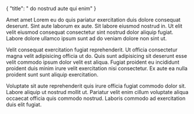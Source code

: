 {
  "title": " do nostrud aute qui enim"
}

Amet amet Lorem eu do quis pariatur exercitation duis dolore consequat deserunt. Sint aute laborum ex aute. Sit labore eiusmod nostrud in. Ut elit velit eiusmod consequat consectetur sint nostrud dolor aliquip fugiat. Labore dolore ullamco ipsum sunt ad do veniam dolore non sint ut.

Velit consequat exercitation fugiat reprehenderit. Ut officia consectetur magna velit adipisicing officia ut do. Quis sunt adipisicing sit deserunt esse velit commodo ipsum dolor velit est aliqua. Fugiat proident eu incididunt proident duis minim irure velit exercitation nisi consectetur. Ex aute ea nulla proident sunt sunt aliquip exercitation.

Voluptate sit aute reprehenderit quis irure officia fugiat commodo dolor sit. Labore aliquip ut nostrud mollit ut. Pariatur velit enim cillum voluptate aliqua occaecat officia quis commodo nostrud. Laboris commodo ad exercitation duis elit fugiat.